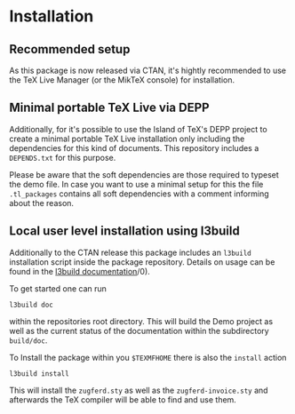 # Installation

## Recommended setup

As this package is now released via CTAN, it's hightly recommended to use the TeX Live Manager (or the MikTeX console) for installation.

## Minimal portable TeX Live via DEPP

Additionally, for it's possible to use the Island of TeX's DEPP project to create a minimal portable TeX Live installation only including the dependencies for this kind of documents.
This repository includes a `DEPENDS.txt` for this purpose.

Please be aware that the soft dependencies are those required to typeset the demo file.
In case you want to use a minimal setup for this the file `.tl_packages` contains all soft dependencies with a comment informing about the reason.

## Local user level installation using l3build

Additionally to the CTAN release this package includes an `l3build` installation script inside the package repository.
Details on usage can be found in the [l3build documentation](http://texdoc.net/serve/l3build)/0).

To get started one can run

```shell
l3build doc
```

within the repositories root directory.
This will build the Demo project as well as the current status of the documentation within the subdirectory `build/doc`.

To Install the package within you `$TEXMFHOME` there is also the `install` action

```shell
l3build install
```

This will install the `zugferd.sty`  as well as the `zugferd-invoice.sty` and afterwards the TeX compiler will be able to find and use them.
